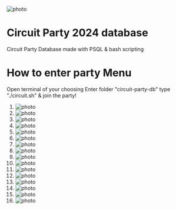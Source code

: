 ![photo](https://github.com/KylesTech95/circuit-party-db/blob/main/media/Screenshot%202023-12-31%203.48.01%20PM.png?raw=true)
# Circuit Party 2024 database
Circuit Party Database made with PSQL & bash scripting

# How to enter party Menu
Open terminal of your choosing
Enter folder "circuit-party-db"
type "./circuit.sh" & join the party!

1. ![photo](https://github.com/KylesTech95/circuit-party-db/blob/main/media/Screenshot%202023-12-31%203.48.50%20PM.png?raw=true)
1. ![photo](https://github.com/KylesTech95/circuit-party-db/blob/main/media/Screenshot%202023-12-31%203.48.50%20PM.png?raw=true)
1. ![photo](https://github.com/KylesTech95/circuit-party-db/blob/main/media/Screenshot%202023-12-31%203.49.58%20PM.png?raw=true)
1. ![photo](https://github.com/KylesTech95/circuit-party-db/blob/main/media/Screenshot%202023-12-31%203.50.40%20PM.png)
1. ![photo](https://github.com/KylesTech95/circuit-party-db/blob/main/media/Screenshot%202023-12-31%203.48.50%20PM.png?raw=true)
1. ![photo](https://github.com/KylesTech95/circuit-party-db/blob/main/media/Screenshot%202023-12-31%203.50.16%20PM.png?raw=true)
1. ![photo](https://github.com/KylesTech95/circuit-party-db/blob/main/media/Screenshot%202023-12-31%203.51.41%20PM.png?raw=true)
1. ![photo](https://github.com/KylesTech95/circuit-party-db/blob/main/media/Screenshot%202023-12-31%203.53.09%20PM.png?raw=true)
1. ![photo](https://github.com/KylesTech95/circuit-party-db/blob/main/media/Screenshot%202023-12-31%203.53.39%20PM.png?raw=true)
1. ![photo](https://github.com/KylesTech95/circuit-party-db/blob/main/media/Screenshot%202023-12-31%203.54.20%20PM.png?raw=true)
1. ![photo](https://github.com/KylesTech95/circuit-party-db/blob/main/media/Screenshot%202023-12-31%203.54.42%20PM.png?raw=true)
1. ![photo](https://github.com/KylesTech95/circuit-party-db/blob/main/media/Screenshot%202023-12-31%203.55.01%20PM.png?raw=true)
1. ![photo](https://github.com/KylesTech95/circuit-party-db/blob/main/media/Screenshot%202023-12-31%203.55.43%20PM.png?raw=true)
1. ![photo](https://github.com/KylesTech95/circuit-party-db/blob/main/media/Screenshot%202023-12-31%203.55.57%20PM.png?raw=true)
1. ![photo](https://github.com/KylesTech95/circuit-party-db/blob/main/media/Screenshot%202023-12-31%203.56.20%20PM.png?raw=true)
1. ![photo](https://github.com/KylesTech95/circuit-party-db/blob/main/media/Screenshot%202023-12-31%203.58.50%20PM.png?raw=true)